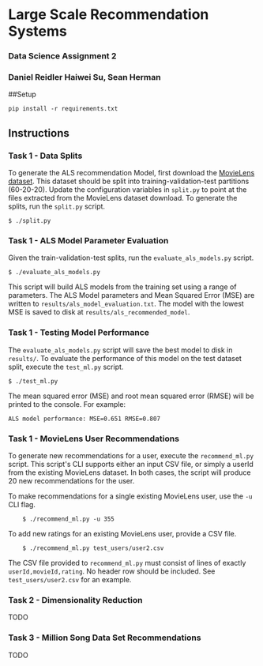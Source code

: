 # Large Scale Recommendation Systems
### Data Science Assignment 2
### Daniel Reidler Haiwei Su, Sean Herman

##Setup

    pip install -r requirements.txt

## Instructions

### Task 1 - Data Splits
To generate the ALS recommendation Model, first download the [MovieLens dataset](http://grouplens.org/datasets/movielens/10m/). This dataset should be split into training-validation-test partitions (60-20-20). Update the configuration variables in `split.py` to point at the files extracted from the MovieLens dataset download. To generate the splits, run the `split.py` script.

    $ ./split.py


### Task 1 - ALS Model Parameter Evaluation
Given the train-validation-test splits, run the `evaluate_als_models.py` script.

    $ ./evaluate_als_models.py

This script will build ALS models from the training set using a range of parameters. The ALS Model parameters and Mean Squared Error (MSE) are written to `results/als_model_evaluation.txt`. The model with the lowest MSE is saved to disk at `results/als_recommended_model`.


### Task 1 - Testing Model Performance
The `evaluate_als_models.py` script will save the best model to disk in `results/`. To evaluate the performance of this model on the test dataset split, execute the `test_ml.py` script.

    $ ./test_ml.py


The mean squared error (MSE) and root mean squared error (RMSE) will be printed to the console. For example:

    ALS model performance: MSE=0.651 RMSE=0.807


### Task 1 - MovieLens User Recommendations
To generate new recommendations for a user, execute the `recommend_ml.py` script. This script's CLI supports either an input CSV file, or simply a userId from the existing MovieLens dataset. In both cases, the script will produce 20 new recommendations for the user.

To make recommendations for a single existing MovieLens user, use the `-u` CLI flag.

        $ ./recommend_ml.py -u 355

To add new ratings for an existing MovieLens user, provide a CSV file.

        $ ./recommend_ml.py test_users/user2.csv

The CSV file provided to `recommend_ml.py` must consist of lines of exactly `userId,movieId,rating`. No header row should be included. See `test_users/user2.csv` for an example.

### Task 2 - Dimensionality Reduction
TODO

### Task 3 - Million Song Data Set Recommendations
TODO
